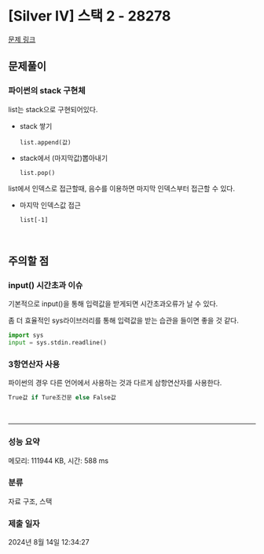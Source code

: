 # [Silver IV] 스택 2 - 28278 

[문제 링크](https://www.acmicpc.net/problem/28278) 

## 문제풀이
### 파이썬의 stack 구현체
list는 stack으로 구현되어있다.
- stack 쌓기
  
  	`list.append(값)`
- stack에서 (마지막값)뽑아내기
  
	`list.pop()`

list에서 인덱스로 접근할때, 음수를 이용하면 마지막 인덱스부터 접근할 수 있다.
- 마지막 인덱스값 접근
  
  	`list[-1]` 



<br>

## 주의할 점

### input() 시간초과 이슈
기본적으로 input()을 통해 입력값을 받게되면 시간초과오류가 날 수 있다.

좀 더 효율적인 sys라이브러리를 통해 입력값을 받는 습관을 들이면 좋을 것 같다.

```python
import sys
input = sys.stdin.readline()
```

### 3항연산자 사용
파이썬의 경우 다른 언어에서 사용하는 것과 다르게 삼항연산자를 사용한다.
``` python
True값 if Ture조건문 else False값
```


<br>

---


### 성능 요약

메모리: 111944 KB, 시간: 588 ms

### 분류

자료 구조, 스택

### 제출 일자

2024년 8월 14일 12:34:27

